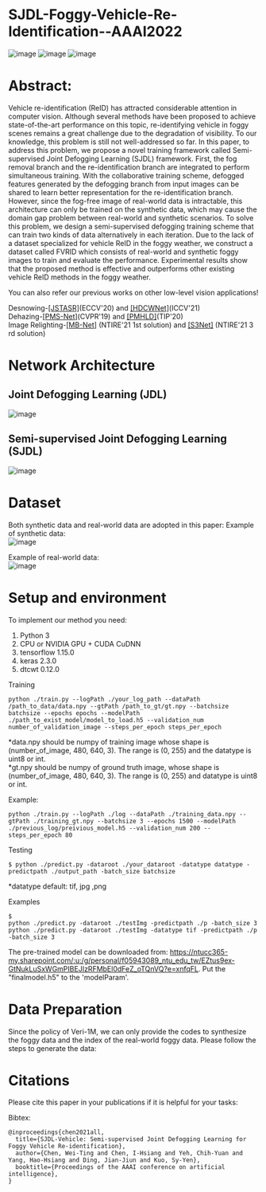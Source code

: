 # SJDL-Foggy-Vehicle-Re-Identification--AAAI2022

<!-- ![image](https://github.com/Cihsaing/SJDL-Foggy-Vehicle-Re-Identification--AAAI2022/blob/master/Poster.png) -->
![image](https://github.com/Cihsaing/SJDL-Foggy-Vehicle-Re-Identification--AAAI2022/tree/master/fig/teasor_fig_1.png)
![image](https://github.com/Cihsaing/SJDL-Foggy-Vehicle-Re-Identification--AAAI2022/tree/master/fig/teasor_fig_2.png)
![image](https://github.com/Cihsaing/SJDL-Foggy-Vehicle-Re-Identification--AAAI2022/tree/master/fig/teasor_fig_3.png)


# Abstract:
Vehicle re-identification (ReID) has attracted considerable attention in computer vision. Although several methods have been proposed to achieve state-of-the-art performance on this topic, re-identifying vehicle in foggy scenes remains a great challenge due to the degradation of visibility. To our knowledge, this problem is still not well-addressed so far. In this paper, to address this problem, we propose a novel training framework called Semi-supervised Joint Defogging Learning (SJDL) framework. First, the fog removal branch and the re-identification branch are integrated to perform simultaneous training. With the collaborative training scheme, defogged features generated by the defogging branch from input images can be shared to learn better representation for the re-identification branch. However, since the fog-free image of real-world data is intractable, this architecture can only be trained on the synthetic data, which may cause the domain gap problem between real-world and synthetic scenarios. To solve this problem, we design a semi-supervised defogging training scheme that can train two kinds of data alternatively in each iteration. Due to the lack of a dataset specialized for vehicle ReID in the foggy weather, we construct a dataset called FVRID which consists of real-world and synthetic foggy images to train and evaluate the performance. Experimental results show that the proposed method is effective and outperforms other existing vehicle ReID methods in the foggy weather.


<!-- [[Paper Download]](https://openaccess.thecvf.com/content/ICCV2021/papers/Chen_ALL_Snow_Removed_Single_Image_Desnowing_Algorithm_Using_Hierarchical_Dual-Tree_ICCV_2021_paper.pdf)
[[Dataset Download]](https://ccncuedutw-my.sharepoint.com/:u:/g/personal/104501531_cc_ncu_edu_tw/EfCooq0sZxxNkB7F8HgCyKwB-sJQtVE59_Gpb9soatYi5A?e=5NjDhb)
[[Poster Download]](https://ntucc365-my.sharepoint.com/:b:/g/personal/f05943089_ntu_edu_tw/EXjU8U85nMZMkoHwqVCO_QEBlWvz9U803iinqfkLv3QrZg?e=3k0diD)
[[Slide Download]](https://ntucc365-my.sharepoint.com/:b:/g/personal/f05943089_ntu_edu_tw/EVUaKr-l1UNDoUeuInao0RkB6kv5MDMfUcUCNp96rRZeTA?e=5LYZSC) -->

You can also refer our previous works on other low-level vision applications!

Desnowing-[[JSTASR]](https://github.com/weitingchen83/JSTASR-DesnowNet-ECCV-2020)(ECCV'20) and [[HDCWNet]](https://github.com/weitingchen83/ICCV2021-Single-Image-Desnowing-HDCWNet)(ICCV'21)<br>
Dehazing-[[PMS-Net]](https://github.com/weitingchen83/PMS-Net)(CVPR'19) and [[PMHLD]](https://github.com/weitingchen83/Dehazing-PMHLD-Patch-Map-Based-Hybrid-Learning-DehazeNet-for-Single-Image-Haze-Removal-TIP-2020)(TIP'20)<br>
Image Relighting-[[MB-Net]](https://github.com/weitingchen83/NTIRE2021-Depth-Guided-Image-Relighting-MBNet) (NTIRE'21 1st solution) and [[S3Net]](https://github.com/dectrfov/NTIRE-2021-Depth-Guided-Image-Any-to-Any-relighting) (NTIRE'21 3 rd solution)<br>


# Network Architecture
## Joint Defogging Learning (JDL)
![image](https://github.com/Cihsaing/SJDL-Foggy-Vehicle-Re-Identification--AAAI2022/tree/master/fig/architecture.png)

## Semi-supervised Joint Defogging Learning (SJDL)
![image](https://github.com/Cihsaing/SJDL-Foggy-Vehicle-Re-Identification--AAAI2022/tree/master/fig/semi.png)



# Dataset
Both synthetic data and real-world data are adopted in this paper:
Example of synthetic data:<br>
![image](https://github.com/Cihsaing/SJDL-Foggy-Vehicle-Re-Identification--AAAI2022/tree/master/fig/dataset_syn.png)

Example of real-world data:<br>
![image](https://github.com/Cihsaing/SJDL-Foggy-Vehicle-Re-Identification--AAAI2022/tree/master/fig/dataset_real.png)

<!-- 
[[Dataset Download]](https://ccncuedutw-my.sharepoint.com/:u:/g/personal/104501531_cc_ncu_edu_tw/EfCooq0sZxxNkB7F8HgCyKwB-sJQtVE59_Gpb9soatYi5A?e=5NjDhb)
![image](folder/csd.png)
 -->


# Setup and environment

To implement our method you need:

1. Python 3
2. CPU or NVIDIA GPU + CUDA CuDNN
3. tensorflow 1.15.0
4. keras 2.3.0
5. dtcwt 0.12.0

Training
```
python ./train.py --logPath ./your_log_path --dataPath /path_to_data/data.npy --gtPath /path_to_gt/gt.npy --batchsize batchsize --epochs epochs --modelPath ./path_to_exist_model/model_to_load.h5 --validation_num number_of_validation_image --steps_per_epoch steps_per_epoch
```

*data.npy should be numpy of training image whose shape is (number_of_image, 480, 640, 3). The range is (0, 255) and the datatype is uint8 or int.<br>
*gt.npy should be numpy of ground truth image, whose shape is (number_of_image, 480, 640, 3). The range is (0, 255) and datatype is uint8 or int.

Example:
```
python ./train.py --logPath ./log --dataPath ./training_data.npy --gtPath ./training_gt.npy --batchsize 3 --epochs 1500 --modelPath ./previous_log/preivious_model.h5 --validation_num 200 --steps_per_epoch 80
```

Testing
```
$ python ./predict.py -dataroot ./your_dataroot -datatype datatype -predictpath ./output_path -batch_size batchsize
```
*datatype default: tif, jpg ,png

Examples
```
$ 
python ./predict.py -dataroot ./testImg -predictpath ./p -batch_size 3
python ./predict.py -dataroot ./testImg -datatype tif -predictpath ./p -batch_size 3
```

The pre-trained model can be downloaded from: https://ntucc365-my.sharepoint.com/:u:/g/personal/f05943089_ntu_edu_tw/EZtus9ex-GtNukLuSxWGmPIBEJIzRFMbEl0dFeZ_oTQnVQ?e=xnfqFL. 
Put the "finalmodel.h5" to the 'modelParam'.



# Data Preparation
Since the policy of Veri-1M, we can only provide the codes to synthesize the foggy data and the index of the real-world foggy data. Please follow the steps to generate the data:





# Citations
Please cite this paper in your publications if it is helpful for your tasks:    

Bibtex:
```
@inproceedings{chen2021all,
  title={SJDL-Vehicle: Semi-supervised Joint Defogging Learning for Foggy Vehicle Re-identification},
  author={Chen, Wei-Ting and Chen, I-Hsiang and Yeh, Chih-Yuan and Yang, Hao-Hsiang and Ding, Jian-Jiun and Kuo, Sy-Yen},
  booktitle={Proceedings of the AAAI conference on artificial intelligence},
}
```

